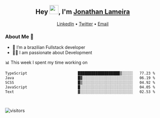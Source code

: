 <h2 align="center">Hey <img src="https://github.com/TheDudeThatCode/TheDudeThatCode/blob/master/Assets/Hi.gif" width="29">, I'm <a href="https://www.linkedin.com/in/jonathanlameira/">Jonathan Lameira</a></h2>
<p align="center">
  <a href="https://www.linkedin.com/in/jonathanlameira/">LinkedIn</a> •
  <a href="https://twitter.com/jlameira">Twitter</a> •
  <a href="mailto:jlameira@gmail.com">Email</a>
</p>

### About Me 🚀
- 🌱  I’m a brazilian Fullstack developer</br>
- 👨‍💻  I am passionate about Development</br>

<!-- ![Jonathan Lameira github stats](https://github-readme-stats.vercel.app/api?username=jlameirameli&show_icons=true&hide_border=true)&nbsp;&nbsp; -->

📊 This week I spent my time working on
<!--START_SECTION:waka-->

```txt
TypeScript                       ███████████████████▒░░░░░   77.23 %
Java                             █▓░░░░░░░░░░░░░░░░░░░░░░░   06.19 %
SCSS                             █▒░░░░░░░░░░░░░░░░░░░░░░░   04.92 %
JavaScript                       █░░░░░░░░░░░░░░░░░░░░░░░░   04.05 %
Text                             ▓░░░░░░░░░░░░░░░░░░░░░░░░   02.53 %
```

<!--END_SECTION:waka-->

<br />

![visitors](https://visitor-badge.laobi.icu/badge?page_id=jlameira.jlameira)
